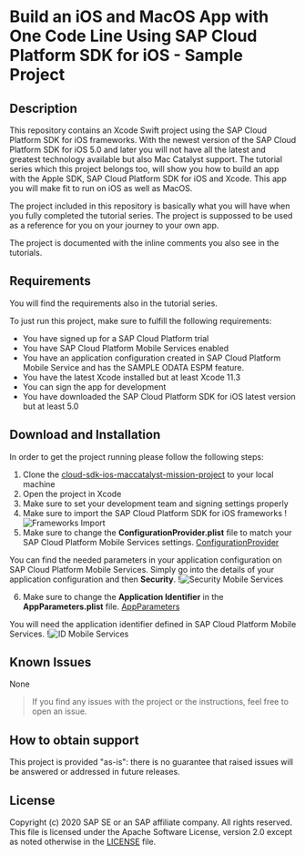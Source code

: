 # Build an iOS and MacOS App with One Code Line Using SAP Cloud Platform SDK for iOS - Sample Project

## Description
This repository contains an Xcode Swift project using the SAP Cloud Platform SDK for iOS frameworks. With the newest version of the SAP Cloud Platform SDK for iOS 5.0 and later you will not have all the latest and greatest technology available but also Mac Catalyst support. The tutorial series which this project belongs too, will show you how to build an app with the Apple SDK, SAP Cloud Platform SDK for iOS and Xcode. This app you will make fit to run on iOS as well as MacOS.

The project included in this repository is basically what you will have when you fully completed the tutorial series. The project is suppossed to be used as a reference for you on your journey to your own app.

The project is documented with the inline comments you also see in the tutorials.

## Requirements
You will find the requirements also in the tutorial series.

To just run this project, make sure to fulfill the following requirements:
- You have signed up for a SAP Cloud Platform trial
- You have SAP Cloud Platform Mobile Services enabled
- You have an application configuration created in SAP Cloud Platform Mobile Service and has the SAMPLE ODATA ESPM feature.
- You have the latest Xcode installed but at least Xcode 11.3
- You can sign the app for development
- You have downloaded the SAP Cloud Platform SDK for iOS latest version but at least 5.0

## Download and Installation
In order to get the project running please follow the following steps:

1. Clone the [cloud-sdk-ios-maccatalyst-mission-project](https://github.com/SAP-samples/cloud-sdk-ios-maccatalyst-mission-project) to your local machine
2. Open the project in Xcode
3. Make sure to set your development team and signing settings properly
4. Make sure to import the SAP Cloud Platform SDK for iOS frameworks
!![Frameworks Import](https://user-images.githubusercontent.com/9074514/81099982-97363a80-8ec0-11ea-965e-3cd4fac316ae.png)
5. Make sure to change the **ConfigurationProvider.plist** file to match your SAP Cloud Platform Mobile Services settings.
[ConfigurationProvider](https://user-images.githubusercontent.com/9074514/81100142-dfedf380-8ec0-11ea-802e-f4268e432ef8.png)

You can find the needed parameters in your application configuration on SAP Cloud Platform Mobile Services. Simply go into the details of your application configuration and then **Security**.
!![Security Mobile Services](https://user-images.githubusercontent.com/9074514/81100650-ba151e80-8ec1-11ea-9500-3c6a1757fdf6.png)

6. Make sure to change the **Application Identifier** in the **AppParameters.plist** file.
[AppParameters](https://user-images.githubusercontent.com/9074514/81100149-e2504d80-8ec0-11ea-97ad-8d01bfb0d172.png)

You will need the application identifier defined in SAP Cloud Platform Mobile Services.
!![ID Mobile Services](https://user-images.githubusercontent.com/9074514/81100979-3dcf0b00-8ec2-11ea-9c3e-bbca4fbc2c3a.png)

## Known Issues
None

> If you find any issues with the project or the instructions, feel free to open an issue.

## How to obtain support
This project is provided "as-is": there is no guarantee that raised issues will be answered or addressed in future releases.

## License
Copyright (c) 2020 SAP SE or an SAP affiliate company. All rights reserved. This file is licensed under the Apache Software License, version 2.0 except as noted otherwise in the [LICENSE](https://github.com/SAP-samples/cloud-sdk-ios-maccatalyst-mission-project/tree/master/LICENSES) file.

